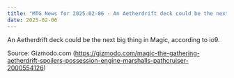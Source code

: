 ```yaml
---
title: "MTG News for 2025-02-06 - An Aetherdrift deck could be the next big thing in..."
date: 2025-02-06
---
```


An Aetherdrift deck could be the next big thing in Magic, according to io9.

Source: Gizmodo.com (https://gizmodo.com/magic-the-gathering-aetherdrift-spoilers-possession-engine-marshalls-pathcruiser-2000554126)
